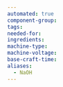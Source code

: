 ```yaml
---
automated: true
component-group: 
tags: 
needed-for: 
ingredients: 
machine-type: 
machine-voltage: 
base-craft-time: 
aliases:
  - NaOH
---
```

